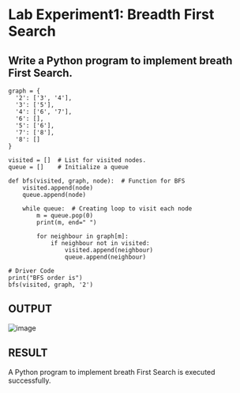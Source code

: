# Lab Experiment1: Breadth First Search
## Write a Python program to implement breath First Search. 
```
graph = {
  '2': ['3', '4'],
  '3': ['5'],
  '4': ['6', '7'],
  '6': [],
  '5': ['6'],
  '7': ['8'],
  '8': []
}

visited = []  # List for visited nodes.
queue = []    # Initialize a queue

def bfs(visited, graph, node):  # Function for BFS
    visited.append(node)
    queue.append(node)

    while queue:  # Creating loop to visit each node
        m = queue.pop(0)
        print(m, end=" ")

        for neighbour in graph[m]:
            if neighbour not in visited:
                visited.append(neighbour)
                queue.append(neighbour)

# Driver Code
print("BFS order is")
bfs(visited, graph, '2')
```
## OUTPUT
![image](https://github.com/HibaRajarajeswari/BREATH-FIRST-SEARCH/assets/129970809/0933e32f-7995-4a6d-9040-034737cb946b)
## RESULT

A Python program to implement breath First Search is executed successfully.

